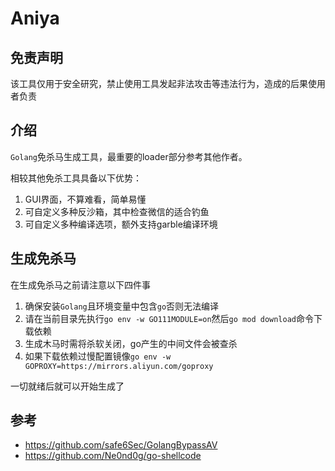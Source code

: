 # Aniya

## 免责声明

该工具仅用于安全研究，禁止使用工具发起非法攻击等违法行为，造成的后果使用者负责

## 介绍

`Golang`免杀马生成工具，最重要的loader部分参考其他作者。

相较其他免杀工具具备以下优势：

1. GUI界面，不算难看，简单易懂
2. 可自定义多种反沙箱，其中检查微信的适合钓鱼
3. 可自定义多种编译选项，额外支持garble编译环境

## 生成免杀马

在生成免杀马之前请注意以下四件事

1. 确保安装`Golang`且环境变量中包含`go`否则无法编译
2. 请在当前目录先执行`go env -w GO111MODULE=on`然后`go mod download`命令下载依赖
3. 生成木马时需将杀软关闭，go产生的中间文件会被查杀
4. 如果下载依赖过慢配置镜像`go env -w GOPROXY=https://mirrors.aliyun.com/goproxy`

一切就绪后就可以开始生成了

## 参考

- https://github.com/safe6Sec/GolangBypassAV
- https://github.com/Ne0nd0g/go-shellcode
